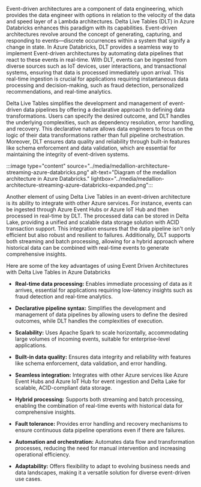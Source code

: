 Event-driven architectures are a component of data engineering, which provides the data engineer with options in relation to the velocity of the data and speed layer of a Lambda architectures. Delta Live Tables (DLT) in Azure Databricks enhances this paradigm with its capabilities. Event-driven architectures revolve around the concept of generating, capturing, and responding to events—discrete occurrences within a system that signify a change in state. In Azure Databricks, DLT provides a seamless way to implement Event-driven architectures by automating data pipelines that react to these events in real-time. With DLT, events can be ingested from diverse sources such as IoT devices, user interactions, and transactional systems, ensuring that data is processed immediately upon arrival. This real-time ingestion is crucial for applications requiring instantaneous data processing and decision-making, such as fraud detection, personalized recommendations, and real-time analytics.

Delta Live Tables simplifies the development and management of event-driven data pipelines by offering a declarative approach to defining data transformations. Users can specify the desired outcome, and DLT handles the underlying complexities, such as dependency resolution, error handling, and recovery. This declarative nature allows data engineers to focus on the logic of their data transformations rather than full pipeline orchestration. Moreover, DLT ensures data quality and reliability through built-in features like schema enforcement and data validation, which are essential for maintaining the integrity of event-driven systems. 

:::image type="content" source="../media/medallion-architecture-streaming-azure-databricks.png" alt-text="Diagram of the medallion architecture in Azure Databricks." lightbox="../media/medallion-architecture-streaming-azure-databricks-expanded.png":::

Another element of using Delta Live Tables in an event-driven architecture is its ability to integrate with other Azure services. For instance, events can be ingested through Azure Event Hubs or Azure IoT Hub and then processed in real-time by DLT. The processed data can be stored in Delta Lake, providing a unified and scalable data storage solution with ACID transaction support. This integration ensures that the data pipeline isn't only efficient but also robust and resilient to failures. Additionally, DLT supports both streaming and batch processing, allowing for a hybrid approach where historical data can be combined with real-time events to generate comprehensive insights.

Here are some of the key advantages of using Event Driven Architectures with Delta Live Tables in Azure Databricks

- **Real-time data processing:** Enables immediate processing of data as it arrives, essential for applications requiring low-latency insights such as fraud detection and real-time analytics.

- **Declarative pipeline syntax:** Simplifies the development and management of data pipelines by allowing users to define the desired outcomes, while DLT handles the complexities of execution.

- **Scalability:** Uses Apache Spark to scale horizontally, accommodating large volumes of incoming events, suitable for enterprise-level applications.

- **Built-in data quality:** Ensures data integrity and reliability with features like schema enforcement, data validation, and error handling.

- **Seamless integration:** Integrates with other Azure services like Azure Event Hubs and Azure IoT Hub for event ingestion and Delta Lake for scalable, ACID-compliant data storage.

- **Hybrid processing:** Supports both streaming and batch processing, enabling the combination of real-time events with historical data for comprehensive insights.

- **Fault tolerance:** Provides error handling and recovery mechanisms to ensure continuous data pipeline operations even if there are failures.

- **Automation and orchestration:** Automates data flow and transformation processes, reducing the need for manual intervention and increasing operational efficiency.

- **Adaptability:** Offers flexibility to adapt to evolving business needs and data landscapes, making it a versatile solution for diverse event-driven use cases.
